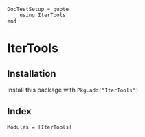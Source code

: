 ```@meta
DocTestSetup = quote
    using IterTools
end
```

# IterTools

## Installation

Install this package with `Pkg.add("IterTools")`

## Index
```@index
Modules = [IterTools]
```

